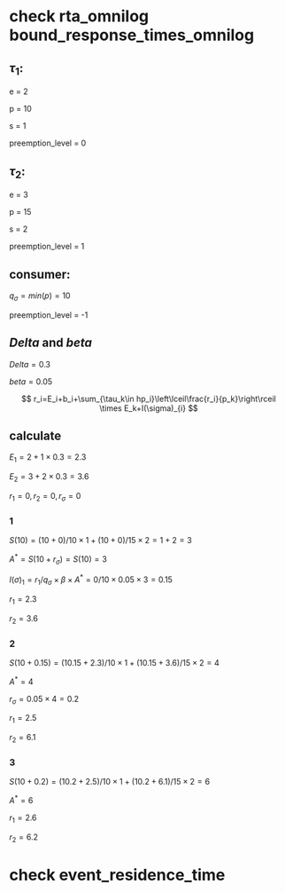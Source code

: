 # check rta_omnilog bound_response_times_omnilog
## $\tau_1$:
e = 2

p = 10

s = 1

preemption_level = 0

## $\tau_2$:
e = 3

p = 15

s = 2

preemption_level = 1

## consumer:
$q_\sigma = min(p) = 10$

preemption_level = -1

## $Delta$ and $beta$
$Delta = 0.3$

$beta = 0.05$

$$
r_i=E_i+b_i+\sum_{\tau_k\in hp_i}\left\lceil\frac{r_i}{p_k}\right\rceil \times E_k+I(\sigma)_{i}
$$

## calculate
$E_1 = 2 + 1 \times 0.3 = 2.3$

$E_2 = 3 + 2 \times 0.3 = 3.6$

$r_1 = 0, r_2 = 0, r_\sigma = 0$

### 1
$S(10) = (10 + 0) / 10 \times 1 + (10 + 0) / 15 \times 2 = 1 + 2 = 3$

$A^* = S(10 + r_\sigma) = S(10) = 3$

$I(\sigma)_1 = r_1 / q_\sigma \times \beta \times A^* = 0 / 10 \times 0.05 \times 3 = 0.15$

$r_1 = 2.3$

$r_2 = 3.6$

### 2
$S(10 + 0.15) = (10.15 + 2.3) / 10 \times 1 + (10.15 + 3.6) / 15 \times 2 = 4$

$A^* = 4$

$r_\sigma = 0.05 \times 4 = 0.2$

$r_1 = 2.5$

$r_2 = 6.1$

### 3
$S(10 + 0.2) = (10.2 + 2.5) / 10 \times 1 + (10.2 + 6.1) / 15 \times 2 = 6$

$A^* = 6$

$r_1 = 2.6$

$r_2 = 6.2$

# check event_residence_time

